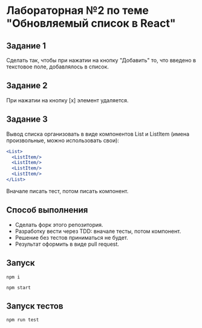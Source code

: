 # Лабораторная №2 по теме "Обновляемый список в React"

## Задание 1
Сделать так, чтобы при нажатии на кнопку "Добавить" то, что введено в текстовое поле, добавлялось в список.

## Задание 2
При нажатии на кнопку [x] элемент удаляется.

## Задание 3
Вывод списка организовать в виде компонентов List и ListItem (имена произвольные, можно использовать свои):
```jsx
<List>
  <ListItem/>
  <ListItem/>
  <ListItem/>
  <ListItem/>
</List>
```
Вначале писать тест, потом писать компонент.

## Способ выполнения
* Сделать форк этого репозитория. 
* Разработку вести через TDD: вначале тесты, потом компонент.
* Решение без тестов приниматься не будет.
* Результат оформить в виде pull request.

## Запуск
```
npm i
```

```
npm start
```

## Запуск тестов
```npm run test```
